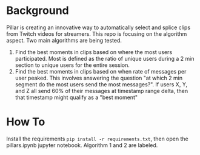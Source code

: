 # Background

Pillar is creating an innovative way to automatically select and splice clips from Twitch videos for streamers. This repo is focusing on the algorithm aspect. Two main algorithms are being tested.

1. Find the best moments in clips based on where the most users participated. Most is defined as the ratio of unique users during a 2 min section to unique users for the entire session.
1. Find the best moments in clips based on when rate of messages per user peaked. This involves answering the question "at which 2 min segment do the most users send the most messages?". If users X, Y, and Z all send 60% of their messages at timestamp range delta, then that timestamp might qualify as a "best moment"

# How To

Install the requirements `pip install -r requirements.txt`, then open the pillars.ipynb jupyter notebook. Algorithm 1 and 2 are labeled.